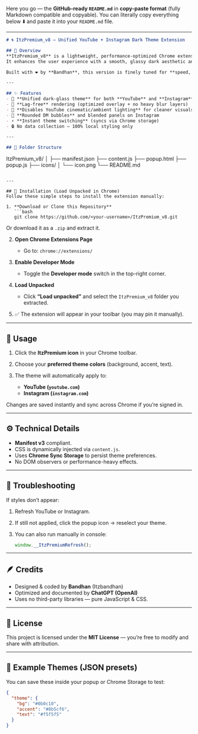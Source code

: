Here you go — the **GitHub-ready `README.md`** in **copy-paste format** (fully Markdown compatible and copyable).
You can literally copy everything below ⬇️ and paste it into your `README.md` file.

---

```markdown
# 🌀 ItzPremium_v8 — Unified YouTube + Instagram Dark Theme Extension  

## 💫 Overview  
**ItzPremium_v8** is a lightweight, performance-optimized Chrome extension that applies a **custom theme overlay** to YouTube and Instagram.  
It enhances the user experience with a smooth, glassy dark aesthetic and disables distracting visual effects (like YouTube’s cinematic backlight).  

Built with ❤️ by **Bandhan**, this version is finely tuned for **speed, polish, and seamless integration**.  

---

## ✨ Features  
- 🌙 **Unified dark-glass theme** for both **YouTube** and **Instagram**  
- 💨 **Lag-free** rendering (optimized overlay + no heavy blur layers)  
- 🎥 **Disables YouTube cinematic/ambient lighting** for cleaner visuals  
- 💬 **Rounded DM bubbles** and blended panels on Instagram  
- ⚡ **Instant theme switching** (syncs via Chrome storage)  
- 🔒 No data collection — 100% local styling only  

---

## 📁 Folder Structure  
```

ItzPremium_v8/
│
├── manifest.json
├── content.js
├── popup.html
├── popup.js
├── icons/
│   └── icon.png
└── README.md

````

---

## 🧩 Installation (Load Unpacked in Chrome)
Follow these simple steps to install the extension manually:

1. **Download or Clone this Repository**
   ```bash
   git clone https://github.com/<your-username>/ItzPremium_v8.git
````

Or download it as a `.zip` and extract it.

2. **Open Chrome Extensions Page**

   * Go to: `chrome://extensions/`

3. **Enable Developer Mode**

   * Toggle the **Developer mode** switch in the top-right corner.

4. **Load Unpacked**

   * Click **“Load unpacked”** and select the `ItzPremium_v8` folder you extracted.

5. ✅ The extension will appear in your toolbar (you may pin it manually).

---

## 🎨 Usage

1. Click the **ItzPremium icon** in your Chrome toolbar.
2. Choose your **preferred theme colors** (background, accent, text).
3. The theme will automatically apply to:

   * **YouTube (`youtube.com`)**
   * **Instagram (`instagram.com`)**

Changes are saved instantly and sync across Chrome if you’re signed in.

---

## ⚙️ Technical Details

* **Manifest v3** compliant.
* CSS is dynamically injected via `content.js`.
* Uses **Chrome Sync Storage** to persist theme preferences.
* No DOM observers or performance-heavy effects.

---

## 🧠 Troubleshooting

If styles don’t appear:

1. Refresh YouTube or Instagram.
2. If still not applied, click the popup icon → reselect your theme.
3. You can also run manually in console:

   ```js
   window.__ItzPremiumRefresh();
   ```

---

## 🪶 Credits

* Designed & coded by **Bandhan** (Itzbandhan)
* Optimized and documented by **ChatGPT (OpenAI)**
* Uses no third-party libraries — pure JavaScript & CSS.

---

## 📜 License

This project is licensed under the **MIT License** — you’re free to modify and share with attribution.

---

## 🧩 Example Themes (JSON presets)

You can save these inside your popup or Chrome Storage to test:

```json
{
  "theme": {
    "bg": "#0b0c10",
    "accent": "#8b5cf6",
    "text": "#f5f5f5"
  }
}
```


